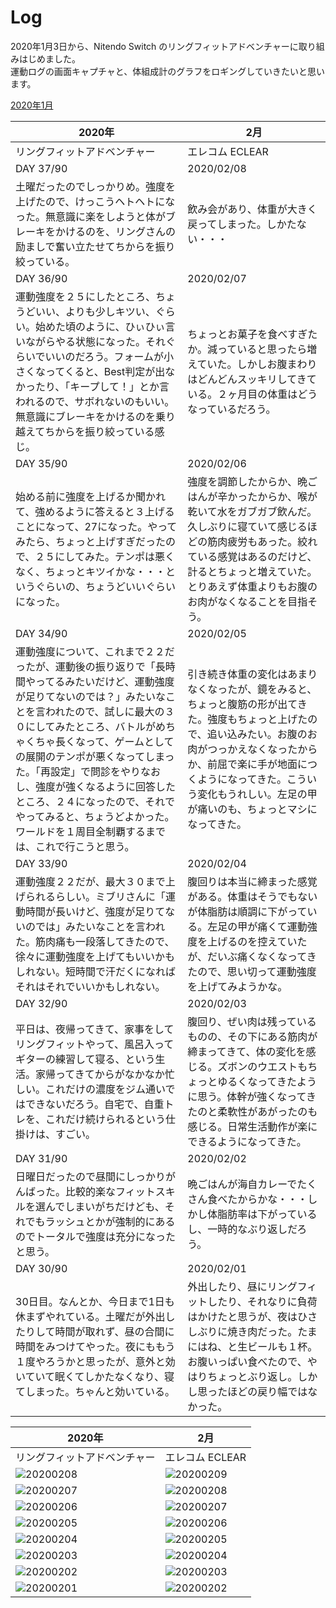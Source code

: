 # Log  

2020年1月3日から、Nitendo Switch のリングフィットアドベンチャーに取り組みはじめました。  
運動ログの画面キャプチャと、体組成計のグラフをロギングしていきたいと思います。  

[2020年1月](log202001.md)  

2020年|2月
--|--
リングフィットアドベンチャー|エレコム ECLEAR
DAY 37/90|2020/02/08  
土曜だったのでしっかりめ。強度を上げたので、けっこうヘトヘトになった。無意識に楽をしようと体がブレーキをかけるのを、リングさんの励ましで奮い立たせてちからを振り絞っている。|飲み会があり、体重が大きく戻ってしまった。しかたない・・・
DAY 36/90|2020/02/07  
運動強度を２５にしたところ、ちょうどいい、よりも少しキツい、ぐらい。始めた頃のように、ひぃひぃ言いながらやる状態になった。それぐらいでいいのだろう。フォームが小さくなってくると、Best判定が出なかったり、「キープして！」とか言われるので、サボれないのもいい。無意識にブレーキをかけるのを乗り越えてちからを振り絞っている感じ。|ちょっとお菓子を食べすぎたか。減っていると思ったら増えていた。しかしお腹まわりはどんどんスッキリしてきている。２ヶ月目の体重はどうなっているだろう。
DAY 35/90|2020/02/06  
始める前に強度を上げるか聞かれて、強めるように答えると３上げることになって、27になった。やってみたら、ちょっと上げすぎだったので、２５にしてみた。テンポは悪くなく、ちょっとキツイかな・・・というぐらいの、ちょうどいいぐらいになった。|強度を調節したからか、晩ごはんが辛かったからか、喉が乾いて水をガブガブ飲んだ。久しぶりに寝ていて感じるほどの筋肉疲労もあった。絞れている感覚はあるのだけど、計るとちょっと増えていた。とりあえず体重よりもお腹のお肉がなくなることを目指そう。
DAY 34/90|2020/02/05  
運動強度について、これまで２２だったが、運動後の振り返りで「長時間やってるみたいだけど、運動強度が足りてないのでは？」みたいなことを言われたので、試しに最大の３０にしてみたところ、バトルがめちゃくちゃ長くなって、ゲームとしての展開のテンポが悪くなってしまった。「再設定」で問診をやりなおし、強度が強くなるように回答したところ、２４になったので、それでやってみると、ちょうどよかった。ワールドを１周目全制覇するまでは、これで行こうと思う。|引き続き体重の変化はあまりなくなったが、鏡をみると、ちょっと腹筋の形が出てきた。強度もちょっと上げたので、追い込みたい。お腹のお肉がつっかえなくなったからか、前屈で楽に手が地面につくようになってきた。こういう変化もうれしい。左足の甲が痛いのも、ちょっとマシになってきた。
DAY 33/90|2020/02/04  
|運動強度２２だが、最大３０まで上げられるらしい。ミブリさんに「運動時間が長いけど、強度が足りてないのでは」みたいなことを言われた。筋肉痛も一段落してきたので、徐々に運動強度を上げてもいいかもしれない。短時間で汗だくになればそれはそれでいいかもしれない。|腹回りは本当に締まった感覚がある。体重はそうでもないが体脂肪は順調に下がっている。左足の甲が痛くて運動強度を上げるのを控えていたが、だいぶ痛くなくなってきたので、思い切って運動強度を上げてみようかな。
DAY 32/90|2020/02/03  
平日は、夜帰ってきて、家事をしてリングフィットやって、風呂入ってギターの練習して寝る、という生活。家帰ってきてからがなかなか忙しい。これだけの濃度をジム通いではできないだろう。自宅で、自重トレを、これだけ続けられるという仕掛けは、すごい。|腹回り、ぜい肉は残っているものの、その下にある筋肉が締まってきて、体の変化を感じる。ズボンのウエストもちょっとゆるくなってきたように思う。体幹が強くなってきたのと柔軟性があがったのも感じる。日常生活動作が楽にできるようになってきた。
DAY 31/90|2020/02/02
日曜日だったので昼間にしっかりがんばった。比較的楽なフィットスキルを選んでしまいがちだけども、それでもラッシュとかが強制的にあるのでトータルで強度は充分になったと思う。|晩ごはんが海自カレーでたくさん食べたからかな・・・しかし体脂肪率は下がっているし、一時的なぶり返しだろう。
DAY 30/90|2020/02/01
30日目。なんとか、今日まで1日も休まずやれている。土曜だが外出したりして時間が取れず、昼の合間に時間をみつけてやった。夜にももう１度やろうかと思ったが、意外と効いていて眠くてしかたなくなり、寝てしまった。ちゃんと効いている。|外出したり、昼にリングフィットしたり、それなりに負荷はかけたと思うが、夜はひさしぶりに焼き肉だった。たまにはね、と生ビールも１杯。お腹いっぱい食べたので、やはりちょっとぶり返し。しかし思ったほどの戻り幅ではなかった。

2020年|2月
--|--
リングフィットアドベンチャー|エレコム ECLEAR
<img src="log2020/image_202002/EQODxUsUwAAxG1R.jpeg" alt="20200208">|<img src="log2020/image_202002/Screenshot_20200209-072326.png" alt="20200209">
<img src="log2020/image_202002/EQLCMCBU0AEQ1DL.jpeg" alt="20200207">|<img src="log2020/image_202002/Screenshot_20200208-060259.png" alt="20200208">
<img src="log2020/image_202002/EQF0WclVAAEbQ-E.jpeg" alt="20200206">|<img src="log2020/image_202002/Screenshot_20200207-060941.png" alt="20200207">
<img src="log2020/image_202002/EQAttX0UEAIUrBa.jpeg" alt="20200205">|<img src="log2020/image_202002/Screenshot_20200206-060952.png" alt="20200206">
<img src="log2020/image_202002/EP7j87cUUAEImZ9.jpeg" alt="20200204">|<img src="log2020/image_202002/Screenshot_20200205-060348.png" alt="20200205">
<img src="log2020/image_202002/EP2VDeaUwAE5zG-.jpeg" alt="20200203">|<img src="log2020/image_202002/Screenshot_20200204-060416.png" alt="20200204">
<img src="log2020/image_202002/EPwW8AjVUAAtxSN.jpeg" alt="20200202">|<img src="log2020/image_202002/Screenshot_20200203-061338.png" alt="20200203">
<img src="log2020/image_202002/EPrSR1uUUAIOMil.jpeg" alt="20200201">|<img src="log2020/image_202002/Screenshot_20200202-065431.png" alt="20200202">
